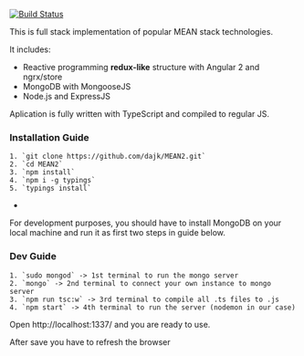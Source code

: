 [![Build Status](https://travis-ci.org/dajk/MEAN2.svg?branch=master)](https://travis-ci.org/dajk/MEAN2)

This is full stack implementation of popular MEAN stack technologies.

It includes:

- Reactive programming __redux-like__ structure with Angular 2 and ngrx/store
- MongoDB with MongooseJS
- Node.js and ExpressJS

Aplication is fully written with TypeScript and compiled to regular JS. 

### Installation  Guide

	1. `git clone https://github.com/dajk/MEAN2.git`
	2. `cd MEAN2`
	3. `npm install`
	4. `npm i -g typings`
	5. `typings install`

-

For development purposes, you should have to install MongoDB on your local machine and run it as first two steps in guide below.

### Dev Guide

	1. `sudo mongod` -> 1st terminal to run the mongo server
	2. `mongo` -> 2nd terminal to connect your own instance to mongo server
	3. `npm run tsc:w` -> 3rd terminal to compile all .ts files to .js
	4. `npm start` -> 4th terminal to run the server (nodemon in our case)

Open http://localhost:1337/ and you are ready to use. 

After save you have to refresh the browser
